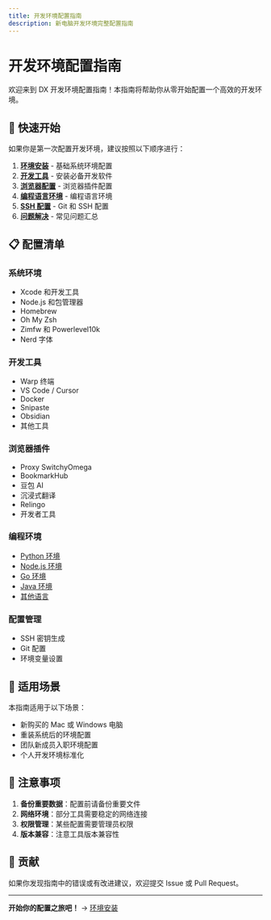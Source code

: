 ```yaml
---
title: 开发环境配置指南
description: 新电脑开发环境完整配置指南
---
```


# 开发环境配置指南

欢迎来到 DX 开发环境配置指南！本指南将帮助你从零开始配置一个高效的开发环境。

## 🚀 快速开始

如果你是第一次配置开发环境，建议按照以下顺序进行：

1. **[环境安装](./environment-setup.md)** - 基础系统环境配置
2. **[开发工具](./development-tools.md)** - 安装必备开发软件
3. **[浏览器配置](./browser-extensions.md)** - 浏览器插件配置
4. **[编程语言环境](./language-environments.md)** - 编程语言环境
5. **[SSH 配置](./ssh-setup.md)** - Git 和 SSH 配置
6. **[问题解决](./troubleshooting.md)** - 常见问题汇总

## 📋 配置清单

### 系统环境
- Xcode 和开发工具
- Node.js 和包管理器
- Homebrew
- Oh My Zsh
- Zimfw 和 Powerlevel10k
- Nerd 字体

### 开发工具
- Warp 终端
- VS Code / Cursor
- Docker
- Snipaste
- Obsidian
- 其他工具

### 浏览器插件
- Proxy SwitchyOmega
- BookmarkHub
- 豆包 AI
- 沉浸式翻译
- Relingo
- 开发者工具

### 编程环境
- [Python 环境](./python-environment.md)
- [Node.js 环境](./nodejs-environment.md)
- [Go 环境](./go-environment.md)
- [Java 环境](./java-environment.md)
- [其他语言](./other-languages.md)

### 配置管理
- SSH 密钥生成
- Git 配置
- 环境变量设置

## 🎯 适用场景

本指南适用于以下场景：
- 新购买的 Mac 或 Windows 电脑
- 重装系统后的环境配置
- 团队新成员入职环境配置
- 个人开发环境标准化

## 📝 注意事项

1. **备份重要数据**：配置前请备份重要文件
2. **网络环境**：部分工具需要稳定的网络连接
3. **权限管理**：某些配置需要管理员权限
4. **版本兼容**：注意工具版本兼容性

## 🤝 贡献

如果你发现指南中的错误或有改进建议，欢迎提交 Issue 或 Pull Request。

---

**开始你的配置之旅吧！** → [环境安装](./environment-setup.md) 